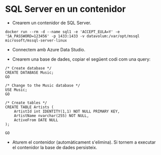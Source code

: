 # SQL Server en un contenidor

* Crearem un contenidor de SQL Server.

```language-bash
docker run --rm -d --name sql1 -e 'ACCEPT_EULA=Y' -e 'SA_PASSWORD=123456' -p 1433:1433 -v datavolum:/var/opt/mssql microsoft/mssql-server-linux
```

* Connectem amb Azure Data Studio.

* Crearem una base de dades, copiar el següent codi com una query:

```language-sql
/* Create database */
CREATE DATABASE Music;
GO

/* Change to the Music database */
USE Music;
GO

/* Create tables */
CREATE TABLE Artists (
    ArtistId int IDENTITY(1,1) NOT NULL PRIMARY KEY,
    ArtistName nvarchar(255) NOT NULL,
    ActiveFrom DATE NULL
);

GO
```

* Aturem el contenidor (automàticament s'elimina). Si tornem a executar el contenidor la base de dades persisteix.
